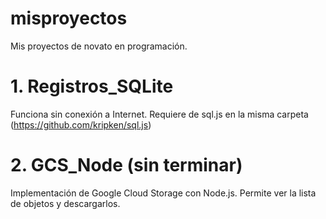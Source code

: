 # misproyectos
Mis proyectos de novato en programación.

# 1. Registros_SQLite
Funciona sin conexión a Internet.
Requiere de sql.js en la misma carpeta (https://github.com/kripken/sql.js)

# 2. GCS_Node (sin terminar)
Implementación de Google Cloud Storage con Node.js.
Permite ver la lista de objetos y descargarlos.
